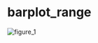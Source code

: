 # barplot_range
![figure_1](https://user-images.githubusercontent.com/7247018/53283793-05488300-378f-11e9-9056-f5efcbb12e8a.png)

